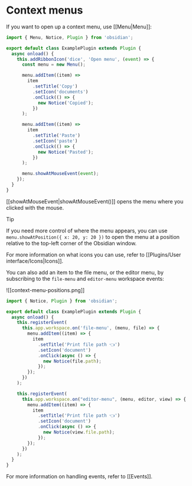 # Context menus

If you want to open up a context menu, use [[Menu|Menu]]:

```ts
import { Menu, Notice, Plugin } from 'obsidian';

export default class ExamplePlugin extends Plugin {
  async onload() {
    this.addRibbonIcon('dice', 'Open menu', (event) => {
      const menu = new Menu();

      menu.addItem((item) =>
        item
          .setTitle('Copy')
          .setIcon('documents')
          .onClick(() => {
            new Notice('Copied');
          })
      );

      menu.addItem((item) =>
        item
          .setTitle('Paste')
          .setIcon('paste')
          .onClick(() => {
            new Notice('Pasted');
          })
      );

      menu.showAtMouseEvent(event);
    });
  }
}
```

[[showAtMouseEvent|showAtMouseEvent()]] opens the menu where you clicked with the mouse.

> [!tip]
> If you need more control of where the menu appears, you can use `menu.showAtPosition({ x: 20, y: 20 })` to open the menu at a position relative to the top-left corner of the Obsidian window.

For more information on what icons you can use, refer to [[Plugins/User interface/Icons|Icons]].

You can also add an item to the file menu, or the editor menu, by subscribing to the `file-menu` and `editor-menu` workspace events:

![[context-menu-positions.png]]

```ts
import { Notice, Plugin } from 'obsidian';

export default class ExamplePlugin extends Plugin {
  async onload() {
    this.registerEvent(
      this.app.workspace.on('file-menu', (menu, file) => {
        menu.addItem((item) => {
          item
            .setTitle('Print file path 👈')
            .setIcon('document')
            .onClick(async () => {
              new Notice(file.path);
            });
        });
      })
    );

    this.registerEvent(
      this.app.workspace.on("editor-menu", (menu, editor, view) => {
        menu.addItem((item) => {
          item
            .setTitle('Print file path 👈')
            .setIcon('document')
            .onClick(async () => {
              new Notice(view.file.path);
            });
        });
      })
    );
  }
}
```

For more information on handling events, refer to [[Events]].
